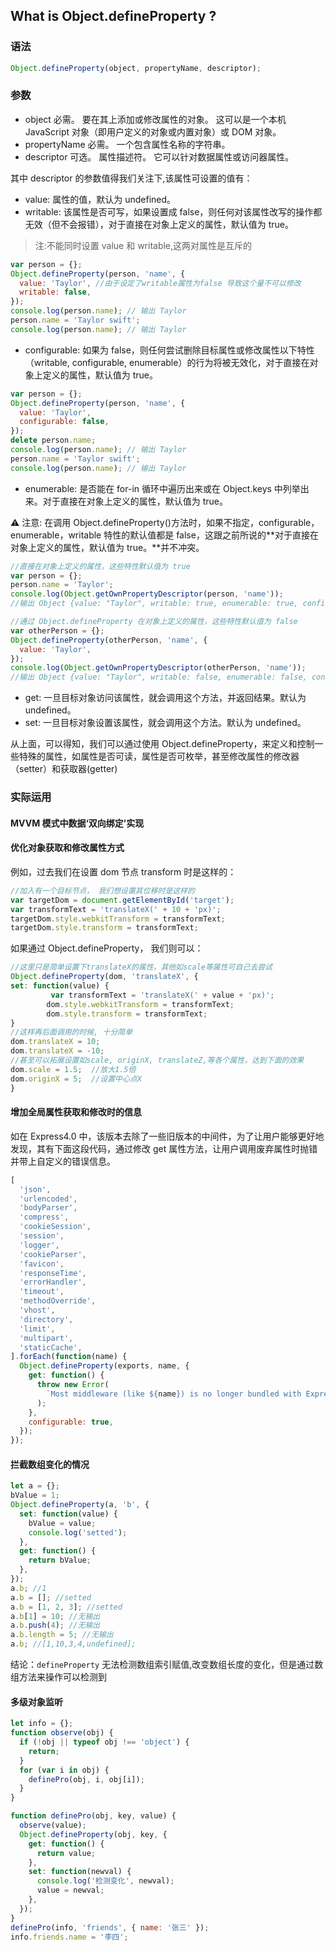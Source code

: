 ## What is Object.defineProperty ?

### 语法

```js
Object.defineProperty(object, propertyName, descriptor);
```

### 参数

- object 必需。 要在其上添加或修改属性的对象。 这可以是一个本机 JavaScript 对象（即用户定义的对象或内置对象）或 DOM 对象。
- propertyName 必需。 一个包含属性名称的字符串。
- descriptor 可选。 属性描述符。 它可以针对数据属性或访问器属性。

其中 descriptor 的参数值得我们关注下,该属性可设置的值有：

- value: 属性的值，默认为 undefined。
- writable: 该属性是否可写，如果设置成 false，则任何对该属性改写的操作都无效（但不会报错），对于直接在对象上定义的属性，默认值为 true。

> 注:不能同时设置 value 和 writable,这两对属性是互斥的

```js
var person = {};
Object.defineProperty(person, 'name', {
  value: 'Taylor', //由于设定了writable属性为false 导致这个量不可以修改
  writable: false,
});
console.log(person.name); // 输出 Taylor
person.name = 'Taylor swift';
console.log(person.name); // 输出 Taylor
```

- configurable: 如果为 false，则任何尝试删除目标属性或修改属性以下特性（writable, configurable, enumerable）的行为将被无效化，对于直接在对象上定义的属性，默认值为 true。

```js
var person = {};
Object.defineProperty(person, 'name', {
  value: 'Taylor',
  configurable: false,
});
delete person.name;
console.log(person.name); // 输出 Taylor
person.name = 'Taylor swift';
console.log(person.name); // 输出 Taylor
```

- enumerable: 是否能在 for-in 循环中遍历出来或在 Object.keys 中列举出来。对于直接在对象上定义的属性，默认值为 true。

️⚠️ 注意: 在调用 Object.defineProperty()方法时，如果不指定，configurable，enumerable，writable 特性的默认值都是 false，这跟之前所说的**对于直接在对象上定义的属性，默认值为 true。**并不冲突。

```js
//直接在对象上定义的属性，这些特性默认值为 true
var person = {};
person.name = 'Taylor';
console.log(Object.getOwnPropertyDescriptor(person, 'name'));
//输出 Object {value: "Taylor", writable: true, enumerable: true, configurable: true}

//通过 Object.defineProperty 在对象上定义的属性，这些特性默认值为 false
var otherPerson = {};
Object.defineProperty(otherPerson, 'name', {
  value: 'Taylor',
});
console.log(Object.getOwnPropertyDescriptor(otherPerson, 'name'));
//输出 Object {value: "Taylor", writable: false, enumerable: false, configurable: false}
```

- get: 一旦目标对象访问该属性，就会调用这个方法，并返回结果。默认为 undefined。
- set: 一旦目标对象设置该属性，就会调用这个方法。默认为 undefined。

从上面，可以得知，我们可以通过使用 Object.defineProperty，来定义和控制一些特殊的属性，如属性是否可读，属性是否可枚举，甚至修改属性的修改器（setter）和获取器(getter)

### 实际运用

#### MVVM 模式中数据‘双向绑定’实现

#### 优化对象获取和修改属性方式

例如，过去我们在设置 dom 节点 transform 时是这样的：

```js
//加入有一个目标节点， 我们想设置其位移时是这样的
var targetDom = document.getElementById('target');
var transformText = 'translateX(' + 10 + 'px)';
targetDom.style.webkitTransform = transformText;
targetDom.style.transform = transformText;
```

如果通过 Object.defineProperty， 我们则可以：

```js
//这里只是简单设置下translateX的属性，其他如scale等属性可自己去尝试
Object.defineProperty(dom, 'translateX', {
set: function(value) {
         var transformText = 'translateX(' + value + 'px)';
        dom.style.webkitTransform = transformText;
        dom.style.transform = transformText;
}
//这样再后面调用的时候, 十分简单
dom.translateX = 10;
dom.translateX = -10;
//甚至可以拓展设置如scale, originX, translateZ,等各个属性，达到下面的效果
dom.scale = 1.5;  //放大1.5倍
dom.originX = 5;  //设置中心点X
}
```

#### 增加全局属性获取和修改时的信息

如在 Express4.0 中，该版本去除了一些旧版本的中间件，为了让用户能够更好地发现，其有下面这段代码，通过修改 get 属性方法，让用户调用废弃属性时抛错并带上自定义的错误信息。

```js
[
  'json',
  'urlencoded',
  'bodyParser',
  'compress',
  'cookieSession',
  'session',
  'logger',
  'cookieParser',
  'favicon',
  'responseTime',
  'errorHandler',
  'timeout',
  'methodOverride',
  'vhost',
  'directory',
  'limit',
  'multipart',
  'staticCache',
].forEach(function(name) {
  Object.defineProperty(exports, name, {
    get: function() {
      throw new Error(
        `Most middleware (like ${name}) is no longer bundled with Express and must be installed separately.`,
      );
    },
    configurable: true,
  });
});
```

#### 拦截数组变化的情况

```js
let a = {};
bValue = 1;
Object.defineProperty(a, 'b', {
  set: function(value) {
    bValue = value;
    console.log('setted');
  },
  get: function() {
    return bValue;
  },
});
a.b; //1
a.b = []; //setted
a.b = [1, 2, 3]; //setted
a.b[1] = 10; //无输出
a.b.push(4); //无输出
a.b.length = 5; //无输出
a.b; //[1,10,3,4,undefined];
```

结论：`defineProperty` 无法检测数组索引赋值,改变数组长度的变化，但是通过数组方法来操作可以检测到

#### 多级对象监听

```js
let info = {};
function observe(obj) {
  if (!obj || typeof obj !== 'object') {
    return;
  }
  for (var i in obj) {
    definePro(obj, i, obj[i]);
  }
}

function definePro(obj, key, value) {
  observe(value);
  Object.defineProperty(obj, key, {
    get: function() {
      return value;
    },
    set: function(newval) {
      console.log('检测变化', newval);
      value = newval;
    },
  });
}
definePro(info, 'friends', { name: '张三' });
info.friends.name = '李四';
```
